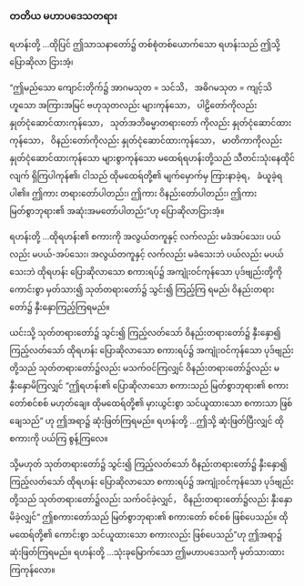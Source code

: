 ### တတိယ မဟာပဒေသတရား

ရဟန်းတို့ ...ထိုပြင် ဤသာသနာတော်၌ တစ်စုံတစ်ယောက်သော ရဟန်းသည် ဤသို့ ပြောဆိုလာ ငြားအံ့၊

“ဤမည်သော ကျောင်းတိုက်၌ အာဂမသုတ = သင်သိ， အဓိဂမသုတ = ကျင့်သိဟူသော အကြားအမြင် ဗဟုသုတလည်း များကုန်သော， ပါဠိတော်ကိုလည်း နှုတ်ငုံဆောင်ထားကုန်သော， သုတ်အဘိဓမ္မာတရားတော် ကိုလည်း နှုတ်ငုံဆောင်ထားကုန်သော， ဝိနည်းတော်ကိုလည်း နှုတ်ငုံဆောင်ထားကုန်သော， မာတိကာကိုလည်း နှုတ်ငုံဆောင်ထားကုန်သော များစွာကုန်သော မထေရ်ရဟန်းတို့သည် သီတင်းသုံးနေထိုင်လျက် ရှိကြပါကုန်၏၊ ငါသည် ထိုမထေရ်တို့၏ မျက်မှောက်မှ ကြားနာခဲ့ရ， ခံယူခဲ့ရပါ၏။ 
ဤကား တရားတော်ပါတည်း၊ ဤကား ဝိနည်းတော်ပါတည်း၊ ဤကား မြတ်စွာဘုရား၏ အဆုံးအမတော်ပါတည်း”ဟု ပြောဆိုလာငြားအံ့။

ရဟန်းတို့ ...ထိုရဟန်း၏ စကားကို အလွယ်တကူနှင့် လက်လည်း မခံအပ်သေး၊ ပယ်လည်း မပယ်-အပ်သေး၊ အလွယ်တကူနှင့် လက်လည်း မခံသေးဘဲ ပယ်လည်း မပယ်သေးဘဲ ထိုရဟန်း ပြောဆိုလာသော စကားရပ်၌ အကျုံးဝင်ကုန်သော ပုဒ်ဗျည်းတို့ကို ကောင်းစွာ မှတ်သား၍ သုတ်တရားတော်၌ သွင်း၍ ကြည့်ကြ ရမည်၊ ဝိနည်းတရားတော်၌ နှီးနှောကြည့်ကြရမည်။

ယင်းသို့ သုတ်တရားတော်၌ သွင်း၍ ကြည့်လတ်သော် ဝိနည်းတရားတော်၌ နှီးနှော၍ ကြည့်လတ်သော် ထိုရဟန်း ပြောဆိုလာသော စကားရပ်၌ အကျုံးဝင်ကုန်သော ပုဒ်ဗျည်းတို့သည် သုတ်တရားတော်၌လည်း မသက်ဝင်ကြလျှင် ဝိနည်းတရားတော်၌လည်း မနှီးနှောမိကြလျှင် “ဤရဟန်း၏ ပြောဆိုလာသော စကားသည် မြတ်စွာဘုရား၏ စကားတော်စင်စစ် မဟုတ်ချေ။ 
ထိုမထေရ်တို့၏ မှားယွင်းစွာ သင်ယူထားသော စကားသာ ဖြစ်ချေသည်” ဟု ဤအရာ၌ ဆုံးဖြတ်ကြရမည်။ 
ရဟန်းတို့ ...ဤသို့ ဆုံးဖြတ်ပြီးလျှင် ထိုစကားကို ပယ်ကြ စွန့်ကြလေ။

သို့မဟုတ် သုတ်တရားတော်၌ သွင်း၍ ကြည့်လတ်သော် ဝိနည်းတရားတော်၌ နှီးနှော၍ ကြည့်လတ်သော် ထိုရဟန်း ပြောဆိုလာသော စကားရပ်၌ အကျုံးဝင်ကုန်သော ပုဒ်ဗျည်းတို့သည် သုတ်တရားတော်၌လည်း သက်ဝင်ခဲ့လျှင်， ဝိနည်းတရားတော်၌လည်း နှီးနှောမိခဲ့လျှင်“ ဤစကားတော်သည် မြတ်စွာဘုရား၏ စကားတော် စင်စစ် ဖြစ်ပေသည်။ 
ထိုမထေရ်တို့၏ ကောင်းစွာ သင်ယူထားသော စကားလည်း ဖြစ်ပေသည်”ဟု ဤအရာ၌ ဆုံးဖြတ်ကြရမည်။ 
ရဟန်းတို့ ...သုံးခုမြောက်သော ဤမဟာပဒေသကို မှတ်သားထားကြကုန်လော။